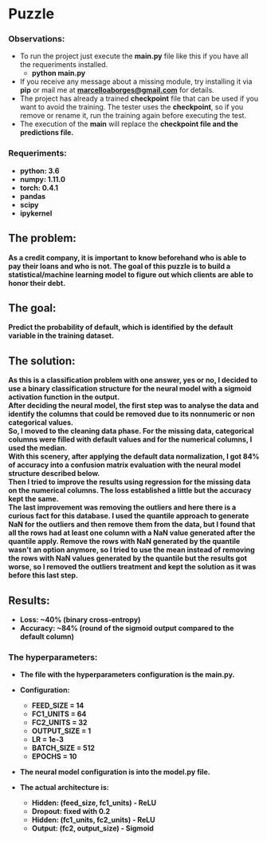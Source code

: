 # Puzzle


### Observations:
- To run the project just execute the <b>main.py</b> file like this if you have all the requeriments installed.
  - <b>python main.py</b>
- If you receive any message about a missing module, try installing it via <b>pip</b> or mail me at <b>marcelloaborges@gmail.com</b> for details.
- The project has already a trained <b>checkpoint</b> file that can be used if you want to avoid the training. The tester uses the <b>checkpoint</b>, so if you remove or rename it, run the training again before executing the test.
- The execution of the <b>main</b> will replace the <b>checkpoint<b> file and the <b>predictions<b> file.


### Requeriments:
- python: 3.6
- numpy: 1.11.0
- torch: 0.4.1
- pandas
- scipy
- ipykernel


## The problem:
As a credit company, it is important to know beforehand who is able to pay their loans and who
is not. The goal of this puzzle is to build a statistical/machine learning model to figure out which
clients are able to honor their debt.


## The goal:
Predict the probability of <b>default</b>, which is identified by the <b>default</b> variable in
the training dataset.


## The solution:
As this is a classification problem with one answer, yes or no, I decided to use a binary classification structure for the neural model with a sigmoid activation function in the output.<br />
After deciding the neural model, the first step was to analyse the data and identify the columns that could be removed due to its nonnumeric or non categorical values.<br />
So, I moved to the cleaning data phase. For the missing data, categorical columns were filled with default values and for the numerical columns, I used the median. <br />
With this scenery, after applying the default data normalization, I got <b>84%</b> of accuracy into a confusion matrix evaluation with the neural model structure described below.<br />
Then I tried to improve the results using regression for the missing data on the numerical columns. The loss established a little but the accuracy kept the same.<br />
The last improvement was removing the outliers and here there is a curious fact for this database. I used the quantile approach to generate NaN for the outliers and then remove them from the data, but I found that all the rows had at least one column with a NaN value generated after the quantile apply. Remove the rows with NaN generated by the quantile wasn't an option anymore, so I tried to use the mean instead of removing the rows with NaN values generated by the quantile but the results got worse, so I removed the outliers treatment and kept the solution as it was before this last step.


## Results:
- Loss: ~40% (binary cross-entropy)
- Accuracy: ~84% (round of the sigmoid output compared to the <b>default</b> column)


### The hyperparameters:
- The file with the hyperparameters configuration is the <b>main.py</b>.
- Configuration:
  - FEED_SIZE = 14
  - FC1_UNITS = 64 
  - FC2_UNITS = 32 
  - OUTPUT_SIZE = 1
  - LR = 1e-3
  - BATCH_SIZE = 512
  - EPOCHS = 10

- The neural model configuration is into the <b>model.py</b> file.
- The actual architecture is:    
  - Hidden: (feed_size, fc1_units)   - ReLU    
  - Dropout: fixed with 0.2
  - Hidden: (fc1_units, fc2_units)   - ReLU    
  - Output: (fc2, output_size)       - Sigmoid